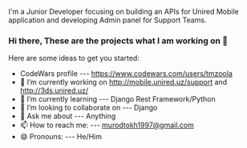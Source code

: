 I'm a Junior Developer focusing on building an APIs for Unired Mobile application
and developing Admin panel for Support Teams.
### Hi there, These are the projects what I am working on 👋


Here are some ideas to get you started:

- CodeWars profile ---  https://www.codewars.com/users/tmzoola
- 🔭 I’m currently working on http://mobile.unired.uz/support and http://3ds.unired.uz/
- 🌱 I’m currently learning --- Django Rest Framework/Python
- 👯 I’m looking to collaborate on --- Django
- 💬 Ask me about --- Anything
- 📫 How to reach me: --- murodtokh1997@gmail.com
- 😄 Pronouns: --- He/Him

